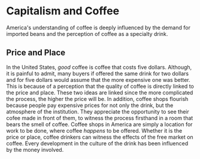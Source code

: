 # Capitalism and Coffee
America's understanding of coffee is deeply influenced by the demand for imported beans and the perception of coffee as a specialty drink.

## Price and Place 
In the United States, *good* coffee is coffee that costs five dollars. Although, it is painful to admit, many buyers if offered the same drink for two dollars and for five dollars would assume that the more expensive one was better. This is because of a perception that the quality of coffee is directly linked to the price and place. These two ideas are linked since the more complicated the process, the higher the price will be. In addition, coffee shops flourish because people pay expensive prices for not only the drink, but the atmosphere of the institution. They appreciate the opportunity to see their cofee made in front of them, to witness the process firsthand in a room that bears the smell of coffee. Coffee shops in America are simply a location for work to be done, where coffee *happens* to be offered. Whether it is the price or place, coffee drinkers can witness the effects of the free market on coffee. Every development in the culture of the drink has been influenced by the money involved. 
